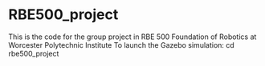 # RBE500_project
This is the code for the group project in RBE 500 Foundation of  Robotics at Worcester Polytechnic Institute
To launch the Gazebo simulation:
cd rbe500_project
